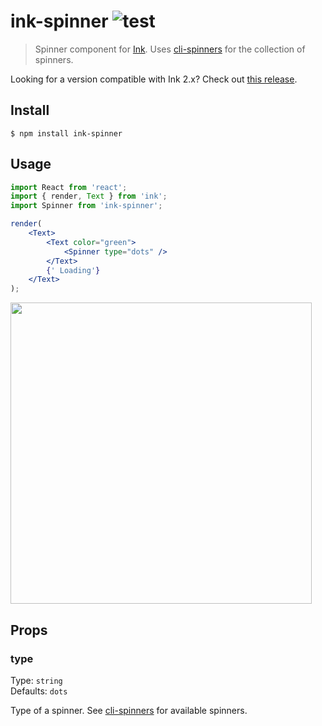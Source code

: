 # ink-spinner ![test](https://github.com/vadimdemedes/ink-spinner/workflows/test/badge.svg)

> Spinner component for [Ink](https://github.com/vadimdemedes/ink). Uses [cli-spinners](https://github.com/sindresorhus/cli-spinners) for the collection of spinners.

Looking for a version compatible with Ink 2.x? Check out [this release](https://github.com/vadimdemedes/ink-spinner/tree/v3.1.0).

## Install

```
$ npm install ink-spinner
```

## Usage

```jsx
import React from 'react';
import { render, Text } from 'ink';
import Spinner from 'ink-spinner';

render(
	<Text>
		<Text color="green">
			<Spinner type="dots" />
		</Text>
		{' Loading'}
	</Text>
);
```

<img src="media/demo.gif" width="482">

## Props

### type

Type: `string`<br>
Defaults: `dots`

Type of a spinner. See [cli-spinners](https://github.com/sindresorhus/cli-spinners) for available spinners.
